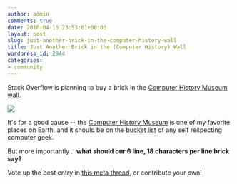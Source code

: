```yaml
---
author: admin
comments: true
date: 2010-04-16 23:53:01+00:00
layout: post
slug: just-another-brick-in-the-computer-history-wall
title: Just Another Brick in the (Computer History) Wall
wordpress_id: 2944
categories:
- community
---
```



Stack Overflow is planning to buy a brick in the [Computer History Museum wall](http://www.computerhistory.org/contribute/impression/).



[![](http://blog.stackoverflow.com/wp-content/uploads/computer-history-museum.jpg)](http://www.computerhistory.org/)



It's for a good cause  -- the [Computer History Museum](http://www.computerhistory.org/) is one of my favorite places on Earth, and it should be on the [bucket list](http://en.wikipedia.org/wiki/The_Bucket_List) of any self respecting computer geek.



But more importantly .. **what should our 6 line, 18 characters per line brick say?**



Vote up the best entry in [this meta thread](http://meta.stackoverflow.com/questions/46920/a-stack-overflow-brick-in-the-computer-history-museum-wall), or contribute your own!

